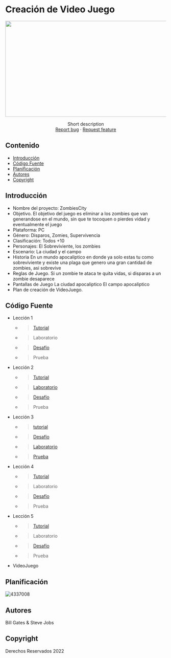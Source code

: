 # Creación de Video Juego
<p align="center">
    <img src="https://user-images.githubusercontent.com/8560750/195950148-0c0df38e-5f96-45ae-87c3-6922738c612d.jpg" alt="Logo" width=1200 height=300>

  <p align="center">
    Short description
    <br>
    <a href="https://reponame/issues/new?template=bug.md">Report bug</a>
    ·
    <a href="https://reponame/issues/new?template=feature.md&labels=feature">Request feature</a>
  </p>
</p>


## Contenido

- [Introducción](#introducción)
- [Código Fuente](#código-fuente)
- [Planificación](#planificación)
- [Autores](#autores)
- [Copyright](#copyright)


## Introducción

- Nombre del proyecto: ZombiesCity
- Objetivo.
El objetivo del juego es eliminar a los zombies que van generandose en el mundo, sin que te tocoquen o pierdes vidad y eventualmente el juego
- Plataforma: PC
- Género: Disparos, Zomies, Supervivencia
- Clasificación: Todos +10 
- Personajes: El Sobreviviente, los zombies 
- Escenario: La ciudad y el campo
- Historia
En un mundo apocaliptico en donde ya solo estas tu como sobreviviente y existe una plaga que genero una gran cantidad de zombies, asi sobrevive
- Reglas de Juego.
Si un zombie te ataca te quita vidas, si disparas a un zombie desaparece
- Pantallas de Juego
La ciudad apocaliptico
El campo apocaliptico
- Plan de creación de VideoJuego.


## Código Fuente

* Lección 1
  * > [Tutorial](https://github.com/RBBeny/Unity/blob/main/Leccion1/Tutorial1Benjamin.unitypackage)
  * > Laboratorio
  * > [Desafío](https://github.com/RBBeny/Unity/blob/main/Leccion1/Desafio1Benjamin.unitypackage)
  * > Prueba
* Lección 2
  * > [Tutorial](https://github.com/RBBeny/Unity/blob/main/Leccion2/Tutorial2Benja.unitypackage)
  * > [Laboratorio](https://github.com/RBBeny/Unity/blob/main/Leccion2/Laboratorio2Benjamin.unitypackage)
  * > [Desafío](https://github.com/RBBeny/Unity/blob/main/Leccion2/Desafio2Benja.unitypackage)
  * > Prueba
* Lección 3
  * > [tutorial](https://github.com/RBBeny/Unity/blob/main/Leccion3/Leccion3Benja.unitypackage)
  * > [Desafío](https://github.com/RBBeny/Unity/blob/main/Leccion3/Reto3Benja.unitypackage)
  * > [Laboratorio](https://github.com/RBBeny/Unity/blob/main/Leccion3/Laboratorio3Benjamin.unitypackage)
  * > [Prueba](https://github.com/RBBeny/Unity/blob/main/Leccion3/PruebaLeccion3.jpg)
* Lección 4
  * > [Tutorial](https://github.com/RBBeny/Unity/blob/main/Leccion4/tutorial04.unitypackage)
  * > Laboratorio
  * > [Desafío](https://github.com/RBBeny/Unity/blob/main/Leccion4/desafio04benja.unitypackage)
  * > Prueba
* Lección 5
  * > [Tutorial](https://github.com/RBBeny/Unity/blob/main/Leccion5/leccion5benja.unitypackage)
  * > Laboratorio
  * > [Desafío](https://github.com/RBBeny/Unity/blob/main/Leccion5/Desafio5benja.unitypackage)
  * > Prueba
* VideoJuego

## Planificación

![4337008](https://user-images.githubusercontent.com/8560750/195951617-083a7e4d-323d-47b5-8e5e-529ded31bc06.jpg)

## Autores
Bill Gates & Steve Jobs

## Copyright
Derechos Reservados 2022
